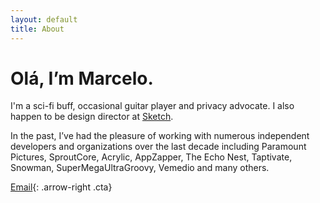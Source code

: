 ```yaml
---
layout: default
title: About
---
```


# Olá, I’m Marcelo.

I'm a sci-fi buff, occasional guitar player and privacy advocate. I also happen to be design director at [Sketch](https://sketch.com/).

In the past, I’ve had the pleasure of working with numerous independent developers and organizations over the last decade including Paramount Pictures, SproutCore, Acrylic, AppZapper, The Echo Nest, Taptivate, Snowman, SuperMegaUltraGroovy, Vemedio and many others.

[Email](&#109;&#97;&#105;&#108;&#116;&#111;&#58;%6D%61%72%63%65%6C%6F%40%6D%6D%61%72%66%69%6C%2E%63%6F%6D){: .arrow-right .cta}
